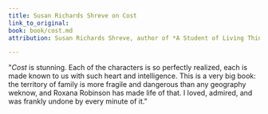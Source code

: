 ```yaml
---
title: Susan Richards Shreve on Cost
link_to_original: 
book: book/cost.md
attribution: Susan Richards Shreve, author of *A Student of Living Things*

---
```

"*Cost* is stunning. Each of the characters is so perfectly realized, each is made known to us with such heart and intelligence. This is a very big  book: the territory of family is more fragile and dangerous than any geography weknow, and Roxana Robinson has made life of that. I loved, admired, and was frankly undone by every minute of it."